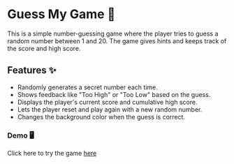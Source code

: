 # Guess My Game 🎲

This is a simple number-guessing game where the player tries to guess a random number between 1 and 20. The game gives hints and keeps track of the score and high score.


## Features ✨
- Randomly generates a secret number each time.
- Shows feedback like "Too High" or "Too Low" based on the guess.
- Displays the player's current score and cumulative high score.
- Lets the player reset and play again with a new random number.
- Changes the background color when the guess is correct.


### Demo 🖥️
Click here to try the game [here](https://cerulean-basbousa-b06b46.netlify.app/)
